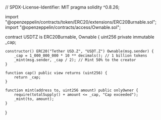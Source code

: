 // SPDX-License-Identifier: MIT
pragma solidity ^0.8.26;



import "@openzeppelin/contracts/token/ERC20/extensions/ERC20Burnable.sol";
import "@openzeppelin/contracts/access/Ownable.sol";

contract USDTZ is ERC20Burnable, Ownable {
    uint256 private immutable _cap;

    constructor() ERC20("Tether USD.Z", "USDT.Z") Ownable(msg.sender) {
        _cap = 1_000_000_000 * 10 ** decimals(); // 1 billion tokens
        _mint(msg.sender, _cap / 2); // Mint 50% to the creator
    }

    function cap() public view returns (uint256) {
        return _cap;
    }

    function mint(address to, uint256 amount) public onlyOwner {
        require(totalSupply() + amount <= _cap, "Cap exceeded");
        _mint(to, amount);
    }
}
